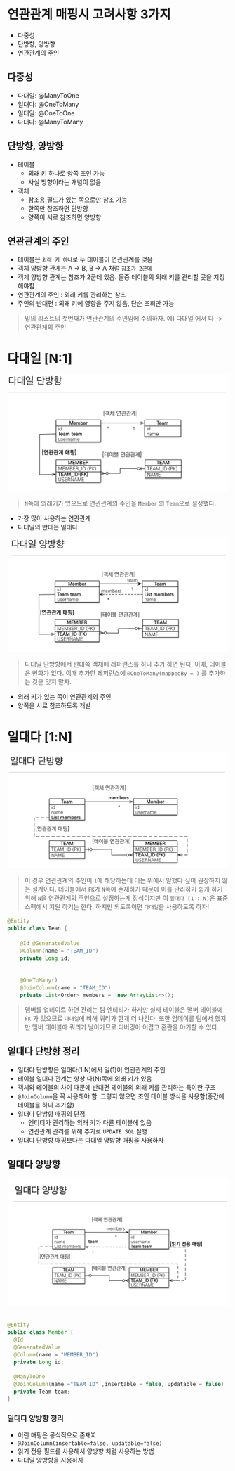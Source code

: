 # 연관관계 매핑시 고려사항 3가지

* 다중성
* 단방향, 양방향
* 연관관계의 주인

## 다중성

* 다대일: @ManyToOne
* 일대다: @OneToMany
* 일대일: @OneToOne
* 다대다: @ManyToMany

## 단방향, 양방향

* 테이블
  * 외래 키 하나로 양쪽 조인 가능
  * 사실 방향이라는 개념이 없음
* 객체
  * 참조용 필드가 있는 쪽으로만 참조 가능
  * 한쪽만 참조하면 단방향
  * 양쪽이 서로 참조하면 양방향

## 연관관계의 주인

* 테이블은 `외래 키 하나`로 두 테이블이 연관관계를 맺음
* 객체 양방향 관계는 A -> B, B -> A 처럼 `참조가 2군데`
* 객체 양방향 관계는 참조가 2군데 있음. 둘중 테이블의 외래 키를 관리할 곳을 지정해야함
* 연관관계의 주인 : 외래 키를 관리하는 참조
* 주인의 반대편 : 외래 키에 영향을 주지 않음, 단순 조회만 가능

> 밑의 리스트의 첫번째가 연관관계의 주인임에 주의하자. 예) 다대일 에서 다 -> 연관관계의 주인 

# 다대일 [N:1]

<img src="src/6.%20다양한%20연관관계%20매핑/data1.png">

> `N`쪽에 외래키가 있으므로 연관관계의 주인을 `Member` 의 `Team`으로 설정했다.

* 가장 많이 사용하는 연관관계
* 다대일의 반대는 일대다

<img src="src/6.%20다양한%20연관관계%20매핑/data2.png">

> 다대일 단방향에서 반대쪽 객체에 레퍼런스를 하나 추가 하면 된다. 이때, 테이블은 변화가 없다.
> 이때 추가한 레퍼런스에 `@OneToMany(mappedBy = )` 를 추가하는 것을 잊지 말자.

* 외래 키가 있는 쪽이 연관관계의 주인
* 양쪽을 서로 참조하도록 개발

# 일대다 [1:N]

<img src="src/6.%20다양한%20연관관계%20매핑/data3.png">

> 이 경우 연관관계의 주인이 `1`에 해당하는데 이는 위에서 말했다 싶이 권장하지 않는 설계이다.
> 테이블에서 `FK`가 `N`쪽에 존재하기 때문에 이를 관리하기 쉽게 하기 위해 `N`을 연관관게의 주인으로
> 설정하는게 정석이지만 이 `일대다 [1 : N]`은 표준스펙에서 지원 하기는 한다.
> 하지만 되도록이면 `다대일`을 사용하도록 하자!

```java
@Entity
public class Tean {

    @Id @GeneratedValue
    @Column(name = "TEAM_ID")
    private Long id;
   

    @OneToMany()
    @JoinColumn(name = "TEAM_ID")
    private List<Order> members =  new ArrayList<>();
```

> 맴버를 업데이트 하면 관리는 팀 엔티티가 하지만 실제 테이블은 맴버 테이블에 `FK` 가 있으므로
> `다대일`에 비해 쿼리가 한개 더 나간다.
> 또한 업데이를 팀에서 했지만 맴버 테이블에 쿼리가 날아가므로 디버깅이 어렵고 혼란을 야기할 수 있다.

##  일대다 단방향 정리

* 일대다 단방향은 일대다(1:N)에서 일(1)이 연관관계의 주인
* 테이블 일대다 관계는 항상 다(N)쪽에 외래 키가 있음
* 객체와 테이블의 차이 때문에 반대편 테이블의 외래 키를 관리하는 특이한 구조
* `@JoinColumn`을 꼭 사용해야 함. 그렇지 않으면 조인 테이블 방식을 사용함(중간에 테이블을 하나 추가함)
* 일대다 단방향 매핑의 단점
  * 엔티티가 관리하는 외래 키가 다른 테이블에 있음
  * 연관관계 관리를 위해 추가로 `UPDATE SQL` 실행
* 일대다 단방향 매핑보다는 다대일 양방향 매핑을 사용하자

## 일대다 양방향

<img src="src/6.%20다양한%20연관관계%20매핑/data4.png">

```java

@Entity
public class Member {
  @Id
  @GeneratedValue
  @Column(name = "MEMBER_ID")
  private Long id;

  @ManyToOne
  @JoinColumn(name ="TEAM_ID" ,insertable = false, updatable = false)
  private Team team;
}
```
### 일대다 양방향 정리

* 이런 매핑은 공식적으로 존재X
* `@JoinColumn(insertable=false, updatable=false)`
* 읽기 전용 필드를 사용해서 양방향 처럼 사용하는 방법
* 다대일 양방향을 사용하자
